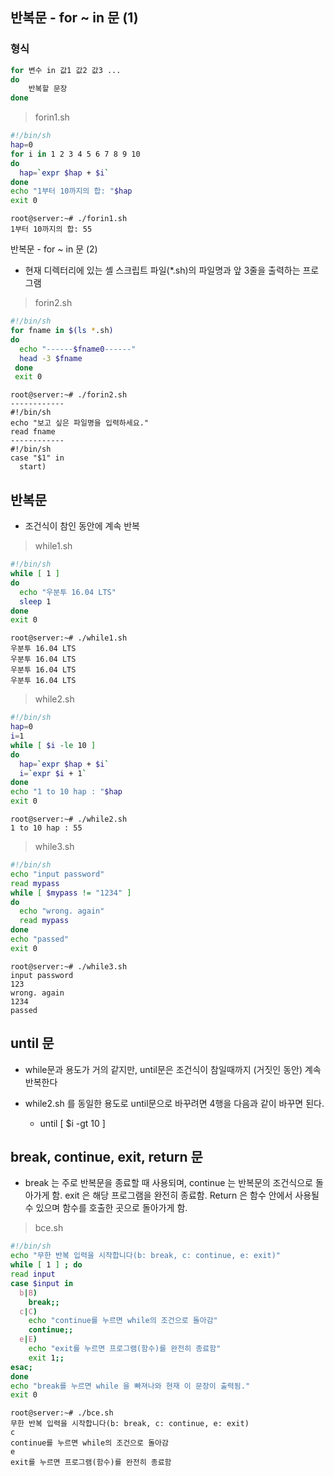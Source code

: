 ## 반복문 - for ~ in 문 (1)
### 형식
```bash
for 변수 in 값1 값2 값3 ...
do
    반복할 문장
done
```

> forin1.sh

```bash
#!/bin/sh
hap=0
for i in 1 2 3 4 5 6 7 8 9 10
do
  hap=`expr $hap + $i`
done
echo "1부터 10까지의 합: "$hap
exit 0
```
```
root@server:~# ./forin1.sh 
1부터 10까지의 합: 55
```

반복문 - for ~ in 문 (2)
- 현재 디렉터리에 있는 셸 스크립트 파일(*.sh)의 파일명과 앞 3줄을 출력하는 프로그램


>forin2.sh
```bash
#!/bin/sh
for fname in $(ls *.sh)
do
  echo "------$fname0------"
  head -3 $fname
 done
 exit 0
```
```
root@server:~# ./forin2.sh 
------------
#!/bin/sh
echo "보고 싶은 파일명을 입력하세요."
read fname
------------
#!/bin/sh
case "$1" in
  start)
```

## 반복문
- 조건식이 참인 동안에 계속 반복

> while1.sh
```bash
#!/bin/sh
while [ 1 ]
do
  echo "우분투 16.04 LTS"
  sleep 1
done
exit 0
```
```
root@server:~# ./while1.sh 
우분투 16.04 LTS
우분투 16.04 LTS
우분투 16.04 LTS
우분투 16.04 LTS
```

> while2.sh
```bash
#!/bin/sh
hap=0
i=1
while [ $i -le 10 ]
do
  hap=`expr $hap + $i`
  i=`expr $i + 1`
done
echo "1 to 10 hap : "$hap
exit 0
```
```
root@server:~# ./while2.sh 
1 to 10 hap : 55
```

> while3.sh

```bash
#!/bin/sh
echo "input password"
read mypass
while [ $mypass != "1234" ]
do
  echo "wrong. again"
  read mypass
done
echo "passed"
exit 0
```
```
root@server:~# ./while3.sh 
input password
123
wrong. again
1234
passed
```

## until 문
- while문과 용도가 거의 같지만, until문은 조건식이 참일때까지 (거짓인 동안) 계속 반복한다

- while2.sh 를 동일한 용도로 until문으로 바꾸려면 4행을 다음과 같이 바꾸면 된다.
  - until [ $i -gt 10 ]

## break, continue, exit, return 문
- break 는 주로 반복문을 종료할 때 사용되며, continue 는 반복문의 조건식으로 돌아가게 함. exit 은 해당 프로그램을 완전히 종료함. Return 은 함수 안에서 사용될 수 있으며 함수를 호출한 곳으로 돌아가게 함.

> bce.sh
```bash
#!/bin/sh
echo "무한 반복 입력을 시작합니다(b: break, c: continue, e: exit)"
while [ 1 ] ; do
read input
case $input in
  b|B)
    break;;
  c|C)
    echo "continue를 누르면 while의 조건으로 돌아감"
    continue;;
  e|E)
    echo "exit를 누르면 프로그램(함수)를 완전히 종료함"
    exit 1;;
esac;
done
echo "break를 누르면 while 을 빠져나와 현재 이 문장이 출력됨."
exit 0
```
```
root@server:~# ./bce.sh 
무한 반복 입력을 시작합니다(b: break, c: continue, e: exit)
c
continue를 누르면 while의 조건으로 돌아감
e
exit를 누르면 프로그램(함수)를 완전히 종료함
```
